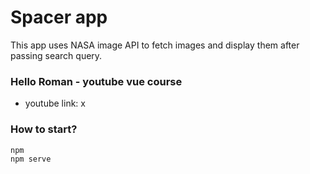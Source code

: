 # Spacer app

This app uses NASA image API to fetch images and display them after passing search query.

### Hello Roman - youtube vue course

* youtube link: x

### How to start?

```
npm
npm serve
```
